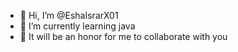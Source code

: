 - 👋 Hi, I’m @EshaIsrarX01
- 🌱 I’m currently learning java
- 💞 It will be an honor for me to collaborate with you


<!---
EshaIsrarX01/EshaIsrarX01 is a ✨ special ✨ repository because its `README.md` (this file) appears on your GitHub profile.
You can click the Preview link to take a look at your changes.
--->
